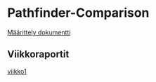 # Pathfinder-Comparison

[Määrittely dokumentti](https://github.com/koivkai/Pathfinder-Comparison/blob/master/dokumentaatio/m%C3%A4%C3%A4rittely.md)

## Viikkoraportit
[viikko1](https://github.com/koivkai/Pathfinder-Comparison/blob/master/dokumentaatio/viikkoraportit/viikko1.md)
